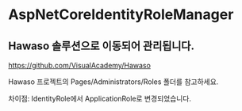 # AspNetCoreIdentityRoleManager

## Hawaso 솔루션으로 이동되어 관리됩니다. 

https://github.com/VisualAcademy/Hawaso

Hawaso 프로젝트의 Pages/Administrators/Roles 폴더를 참고하세요.

차이점: IdentityRole에서 ApplicationRole로 변경되었습니다.


